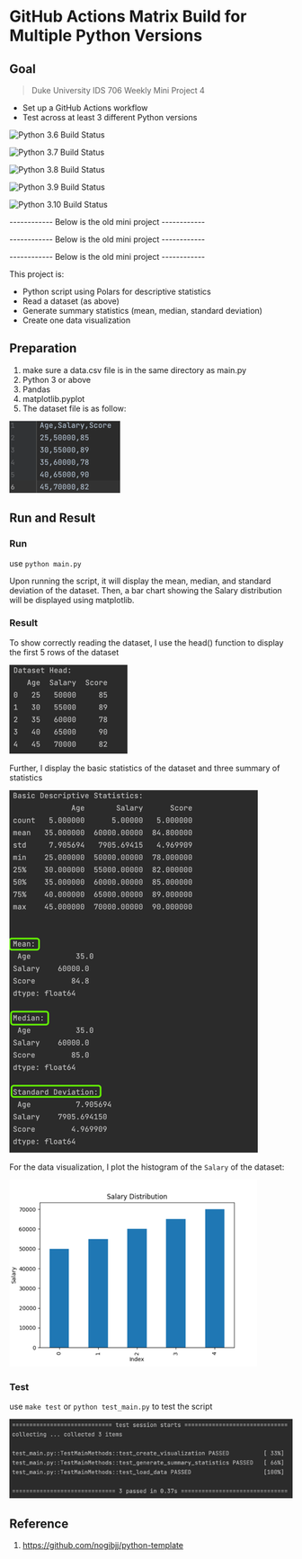 
# GitHub Actions Matrix Build for Multiple Python Versions

## Goal

> Duke University IDS 706 Weekly Mini Project 4

- Set up a GitHub Actions workflow
- Test across at least 3 different Python versions

![Python 3.6 Build Status](https://github.com/nogibjj/IDS706-MiniProject4-Matrix/workflows/Build%20on%20Python%203.6/badge.svg?branch=main&event=push)

![Python 3.7 Build Status](https://github.com/nogibjj/IDS706-MiniProject4-Matrix/workflows/Build%20on%20Python%203.7/badge.svg?branch=main&event=push)

![Python 3.8 Build Status](https://github.com/nogibjj/IDS706-MiniProject4-Matrix/workflows/Build%20on%20Python%203.8/badge.svg?branch=main&event=push)

![Python 3.9 Build Status](https://github.com/nogibjj/IDS706-MiniProject4-Matrix/workflows/Build%20on%20Python%203.9/badge.svg?branch=main&event=push)

![Python 3.10 Build Status](https://github.com/nogibjj/IDS706-MiniProject4-Matrix/workflows/Build%20on%20Python%203.10/badge.svg?branch=main&event=push)





------------ Below is the old mini project ------------

------------ Below is the old mini project ------------

------------ Below is the old mini project ------------


This project is:
- Python script using Polars for descriptive statistics 
- Read a dataset (as above)
- Generate summary statistics (mean, median, standard deviation)
- Create one data visualization

## Preparation

1. make sure a data.csv file is in the same directory as main.py
2. Python 3 or above
3. Pandas
4. matplotlib.pyplot 
5. The dataset file is as follow:

![img.png](img/img.png)

## Run and Result

### Run
use
`python main.py`

Upon running the script, it will display the mean, median, and standard deviation of the dataset. Then, a bar chart showing the Salary distribution will be displayed using matplotlib.

### Result

To show correctly reading the dataset, I use the head() function to display the first 5 rows of the dataset

![img_4.png](img/img_4.png)

Further, I display the basic statistics of the dataset and three summary of statistics

![img_1.png](img/img_1.png)

For the data visualization, I plot the histogram of the `Salary` of the dataset:

![img_2.png](img/img_2.png)

### Test

use 
`make test` or `python test_main.py` to test the script

![img_3.png](img/img_3.png)

## Reference

1.  https://github.com/nogibjj/python-template